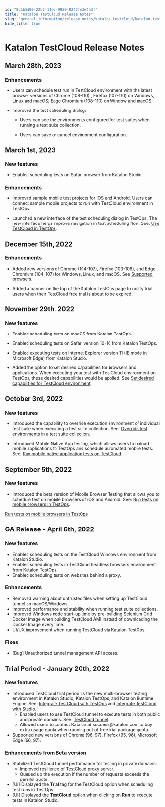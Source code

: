 ```yaml
---
id: "8c1b5d00-22b2-11ed-9930-0242fe3e4a3f"
title: "Katalon TestCloud Release Notes"
slug: "general-information/release-notes/katalon-testcloud/katalon-testcloud-release-notes"
hide_title: true
---
```


# <a id="id_release-notes" class="anchor_top_offset"/><a id="ariaid-title1" class="anchor_top_offset"/><span xmlns="http://www.w3.org/1999/xhtml" className="ph">Katalon TestCloud</span>  Release Notes


## <a id="concept-9445" class="anchor_top_offset"/>March 28th, 2023


### Enhancements

<div xmlns="http://www.w3.org/1999/xhtml" className="p"><ul className="ul"><li className="li"><p className="p">Users can schedule test run in TestCloud environment with the latest browser versions of Chrome (108-110) , Firefox (107-110) on Windows, Linux and macOS; Edge Chromium (108-110) on Window and macOS.</p></li><li className="li"><div className="p">Improved the test scheduling dialog:<ul className="ul"><li className="li"><p className="p">Users can see the environments configured for test suites when running a test suite collection.</p></li><li className="li"><p className="p">Users can save or cancel environment configuration.</p></li></ul></div></li></ul></div>

## <a id="concept-6948" class="anchor_top_offset"/>March 1st, 2023


### New features

<div xmlns="http://www.w3.org/1999/xhtml" className="p"><ul className="ul"><li className="li"><p className="p">Enabled scheduling tests on  Safari browser  from Katalon Studio.</p></li></ul></div>

### Enhancements

<div xmlns="http://www.w3.org/1999/xhtml" className="p"><ul className="ul"><li className="li"><p className="p">Improved sample mobile test projects for iOS and Android. Users can connect sample mobile projects to run with TestCloud environment in TestOps.</p></li><li className="li"><p className="p">Launched a new interface of the test scheduling dialog in TestOps. The new interface helps improve navigation in test scheduling flow. See: <a className="xref" href="/execute/cloud-based-test-execution/test-execution-with-testcloud/use-testcloud-in-testops">Use TestCloud in TestOps</a>.</p></li></ul></div>

## <a id="concept-2870" class="anchor_top_offset"/>December 15th, 2022


### Enhancements

<div xmlns="http://www.w3.org/1999/xhtml" className="p"><ul className="ul"><li className="li"><p className="p">Added new versions of Chrome (104-107), Firefox (103-106), and Edge Chromium (104-107) for Windows, Linux, and macOS. See <a className="xref" href="/general-information/supported-environments/supported-environments-for-katalon-testcloud#id_2">Supported browsers</a>.</p></li><li className="li"><p className="p">Added a banner on the top of the Katalon TestOps page to notify trial users when their TestCloud free trial is about to be expired. </p></li></ul></div>

## <a id="concept-1874" class="anchor_top_offset"/>November 29th, 2022


### New features

<div xmlns="http://www.w3.org/1999/xhtml" className="p"><ul className="ul"><li className="li"><p className="p">Enabled scheduling tests on  macOS  from Katalon TestOps.</p></li><li className="li"><p className="p">Enabled scheduling tests on  Safari version 10-16 from Katalon TestOps.</p></li><li className="li"><p className="p">Enabled executing  tests on Internet Explorer version 11 (IE mode in Microsoft Edge) from Katalon Studio.</p></li><li className="li"><p className="p">Added the option to set desired capabilities for  browsers and applications. When executing your test with TestCloud environment on TestOps, these desired capabilities would be applied. See <a className="xref" href="/execute/cloud-based-test-execution/test-execution-with-testcloud/set-desired-capabilities-for-testcloud-environment">Set desired capabilities for TestCloud environment</a>.</p></li></ul></div>

## <a id="concept-5047" class="anchor_top_offset"/>October 3rd, 2022


### New features

<ul xmlns="http://www.w3.org/1999/xhtml" className="ul"><li className="li"><p className="p">Introduced the capability to override execution environment of individual test suite when executing a test suite collection. See: <a className="xref" href="/execute/cloud-based-test-execution/test-execution-with-testcloud/override-test-environments-in-a-test-suite-collection">Override test environments in a test suite collection</a>.</p></li><li className="li"><p className="p">Introduced Mobile Native App testing, which allows users to upload mobile applications to <span className="ph">TestOps</span> and schedule automated mobile tests. See: <a className="xref" href="/execute/cloud-based-test-execution/test-execution-with-testcloud/run-mobile-native-application-tests-on-testcloud">Run mobile native application tests on <span className="ph">TestCloud</span></a>.</p></li></ul> 

## <a id="concept-1561" class="anchor_top_offset"/>September 5th, 2022


### New features

<div xmlns="http://www.w3.org/1999/xhtml" className="p"><ul className="ul"><li className="li">Introduced the beta version of Mobile Browser Testing that allows you to schedule test on mobile browsers of iOS and Android. See: <a className="xref" href="/execute/cloud-based-test-execution/test-execution-with-testcloud/run-tests-on-mobile-browsers-with-testcloud#task-1406">Run tests on mobile browsers in <span className="ph">TestOps</span></a>.</li></ul><a className="xref" href="/execute/cloud-based-test-execution/test-execution-with-testcloud/run-tests-on-mobile-browsers-with-testcloud#task-1406">Run tests on mobile browsers in <span className="ph">TestOps</span></a></div>

## <a id="id_1" class="anchor_top_offset"/>GA Release - April 6th, 2022


### New features

<div xmlns="http://www.w3.org/1999/xhtml" className="p"><ul className="ul"><li className="li">Enabled scheduling tests on the TestCloud Windows environment from Katalon Studio.</li><li className="li">Enabled scheduling tests in TestCloud headless browsers environment from Katalon TestOps.</li><li className="li">Enabled scheduling tests on websites behind a proxy.</li></ul></div>

### Enhancements

<div xmlns="http://www.w3.org/1999/xhtml" className="p"><ul className="ul"><li className="li">Removed warning about untrusted files when setting up TestCloud tunnel on macOS/Windows.</li><li className="li">Improved performance and stability when running test suite collections.</li><li className="li">Improved Windows node start-up time by pre-building Selenium Grid Docker Image when building TestCloud AMI instead of downloading the Docker Image every time.</li><li className="li">UI/UX improvement when running TestCloud via Katalon TestOps.</li></ul></div>

### Fixes

<div xmlns="http://www.w3.org/1999/xhtml" className="p"><ul className="ul"><li className="li">[Bug] Unauthorized tunnel management API access.</li></ul></div>

## <a id="id_5" class="anchor_top_offset"/>Trial Period - January 20th, 2022


### New features

<div xmlns="http://www.w3.org/1999/xhtml" className="p"><ul className="ul"><li className="li">Introduced TestCloud trial period as the new multi-browser testing environment in Katalon Studio, Katalon TestOps, and Katalon Runtime Engine. See: <a className="xref" href="/execute/cloud-based-test-execution/test-execution-with-testcloud/use-testcloud-in-testops">Integrate TestCloud with TestOps</a> and <a className="xref" href="/execute/cloud-based-test-execution/test-execution-with-testcloud/use-testcloud-in-katalon-studio">Integrate TestCloud with Studio</a>. <ul className="ul"><li className="li">Enabled users to use TestCloud tunnel to execute tests in both public and private domains. See: <a className="xref" href="/execute/cloud-based-test-execution/test-execution-with-testcloud/testcloud-tunnel">TestCloud tunnel</a>.</li><li className="li">Allowed users to contact Katalon at success@katalon.com to buy extra usage quota when running out of free trial package quota.</li></ul></li><li className="li">Supported new versions of Chrome (96, 97), Firefox (95, 96), Microsoft Edge (96, 97).</li></ul></div>

### Enhancements from Beta version

<div xmlns="http://www.w3.org/1999/xhtml" className="p"><ul className="ul"><li className="li">Stabilized TestCloud tunnel performance for testing in private domains: <ul className="ul"><li className="li">Improved resilience of TestCloud proxy server.</li><li className="li">Queued up the execution if the number of requests exceeds the parallel quota.</li></ul></li><li className="li">[UI] Displayed the <strong className="ph b">Trial</strong> tag for the TestCloud option when scheduling test runs in TestOps.</li><li className="li">[UI] Displayed the <strong className="ph b">TestCloud</strong> option when clicking on <strong className="ph b">Run</strong> to execute tests in Katalon Studio.</li></ul></div>

